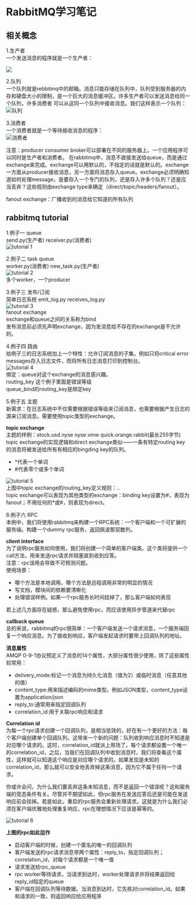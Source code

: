 # RabbitMQ学习笔记

## 相关概念
1.生产者  
一个发送消息的程序就是一个生产者：  
<div style="align: center">
<img src="https://engeltt.github.io/images/1.png"/>
</div>

2.队列  
一个队列就是rebbitmq中的邮箱。消息只能存储在队列中，队列受到服务器的内存和硬盘大小的限制，是一个巨大的消息缓冲区。许多生产者可以发送消息给同一个队列，许多消费者
可以从这同一个队列中接收消息。我们这样表示一个队列：  
![队列](https://engeltt.github.io/images/2.png)

3.消费者  
一个消费者就是一个等待接收消息的程序：  
![消费者](https://engeltt.github.io/images/3.png)

注意：producer consumer broker可以部署在不同的服务器上。一个应用程序可以同时是生产者和消费者。
在rabbitmq中，消息不直接发送给queue，而是通过exchange来完成。exchange可以用默认的，不指定的话就是默认的。exchange一方面从producer接收消息，另一方面将消息存入queue。exchange必须明确知道如何处理message，是要存入一个专门的队列，还是存入许多个队列？还是应当丢弃？这些规则由exchange type来确定（direct/topic/headers/fanout）。

fanout exchange：广播收到的消息给它知道的所有队列

## rabbitmq tutorial
1.例子一 queue  
send.py(生产者)  receiver.py(消费者)  
![tutorial 1](https://engeltt.github.io/images/4.png)

2.例子二 task queue  
worker.py(消费者)  new_task.py(生产者)  
![tutorial 2](https://engeltt.github.io/images/5.png)  
多个worker，一个producer

3.例子三 发布/订阅  
简单日志系统   emit_log.py   receives_log.py  
![tutorial 3](https://engeltt.github.io/images/6.png)  
fanout exchange  
exchange和queue之间的关系称为bind  
发布消息前必须先声明exchange，因为发消息给不存在的exchange是不允许的。

4.例子四 路由  
给例子三的日志系统加上一个特性：允许订阅消息的子集。例如只将critical error messages存入日志文件，而将所有日志消息打印到控制台。  
![tutorial 4](https://engeltt.github.io/images/7.png)  
绑定：queue对这个exchange的消息感兴趣。  
routing_key  这个例子里面是错误等级  
queue_bind的routing_key是绑定key

5.例子五 主题  
新需求：在日志系统中不仅需要根据错误等级来订阅消息，也需要根据产生日志的源来订阅消息。需要使用topic类型的exchange。  

**topic exchange**  
主题的样例：stock.usd.nyse  nyse.vmw  quick.orange.rabbit(最长255字节)  
topic exchange的实现逻辑和direct exchange类似——一条有特定routing key的消息将被发送给所有有相应的bingding key的队列。  
- *代表一个单词
- #代表零个或多个单词

![tutorial 5](https://engeltt.github.io/images/8.png)  
上图中topic exchange的routing_key定义规则：<celerity>.<colour>.<species>  
topic exchange可以表现为其他类型的exchange：binding key设置为#，表现为fanout；不用任何的*或#，则表现为direct。

6.例子六 RPC  
本例中，我们将使用rabbitmq来构建一个RPC系统：一个客户端和一个可扩展的服务端。构建一个dummy rpc服务，返回佩波那契数列。

**client interface**  
为了说明rpc服务如何使用，我们将创建一个简单的客户端类。这个类将提供一个call方法，用来发送rpc请求并阻塞直到收到应答。  
注意：rpc误用会导致不可预测问题。  
使用场景：  
- 哪个方法是本地调用，哪个方法是远程调用非常的明显的情况
- 写文档，模块间的依赖要清晰化
- 处理错误样例。如果一个rpc服务长时间挂掉了，那么客户端如何表现  

若上述几方面存在疑惑，那么避免使用rpc，而应该使用异步管道来代替rpc

**callback queue**  
总的来说，rabbitmq的rpc很简单：一个客户端发送一个请求消息，一个服务端回复一个响应消息。为了接收到响应，客户端发起请求时要带上回调队列的地址。

**消息属性**  
AMQP 0-9-1协议预定义了消息的14个属性，大部分属性很少使用，除了这些属性较常用： 

- delivery_mode:标记一个消息为持久化消息（值为2）或临时消息（任意其他的值）
- content_type:用来描述编码的mime类型。例如JSON类型，content_type设置为application/json
- reply_to:通常用来指定回调队列
- correlation_id:用于关联rpc响应和请求

**Correlation id**  
为每一个rpc请求创建一个回调队列，是相当低效的，好在有一个更好的方法：每个客户端创建单个回调队列。这带来一个新的问题：队列收到响应消息时不知道是对应哪个请求的。这时，correlation_id就派上用场了。每个请求都设置一个唯一的correlation_id，之后，当我们在回调队列中收到消息时，我们将查看这个属性，这样就可以知道这个响应是对应哪个请求的。如果发现是未知的correlation_id，那么就可以安全地丢弃掉这条消息，因为它不属于任何一个请求。

你或许会问，为什么我们要丢弃这条未知消息，而不是返回一个错误呢？这和服务端的竞态条件有关。尽管并不期望如此，但rpc服务在发送应答后还是可能在发送响应前会挂掉。若是如此，重启的rpc服务会重新处理请求。这就是为什么我们必须在客户端优雅地处理重复响应，rpc在理想情况下应该是幂等的。

![tutorial 6](https://engeltt.github.io/images/9.png)

**上图的rpc如此运作**    
- 启动客户端的时候，创建一个匿名的唯一的回调队列
- 客户端发送的rpc请求消息带两个属性：reply_to，指定回调队列；correlation_id，对每个请求都是一个唯一值
- 请求发送给rpc_queue
- rpc worker等待请求。当请求到达时，worker处理请求并将结果返回给reply_id指定的queue
- 客户端在回调队列等待数据。当消息到达时，它先核对correlation_id。如果和请求的一致，则返回响应给应用程序





